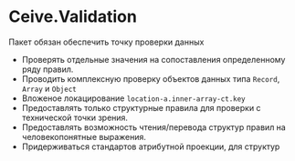 Ceive.Validation
================
Пакет обязан обеспечить точку проверки данных

 - Проверять отдельные значения на сопоставления определенному ряду правил.
 - Проводить комплексную проверку объектов данных типа `Record`, `Array` и `Object`
 - Вложеное локацирование `location-a.inner-array-ct.key`
 - Предоставлять только структурные правила для проверки с технической точки зрения.
 - Предоставлять возможность чтения/перевода структур правил на человекопонятные выражения.
 - Придерживаться стандартов атрибутной проекции, для структур



